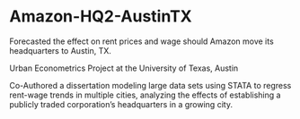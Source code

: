 # Amazon-HQ2-AustinTX
Forecasted the effect on rent prices and wage should Amazon move its headquarters to Austin, TX.

Urban Econometrics Project at the University of Texas, Austin

Co-Authored a dissertation modeling large data sets using STATA to regress rent-wage trends in multiple cities, analyzing the effects of establishing a publicly traded corporation’s headquarters in a growing city.
